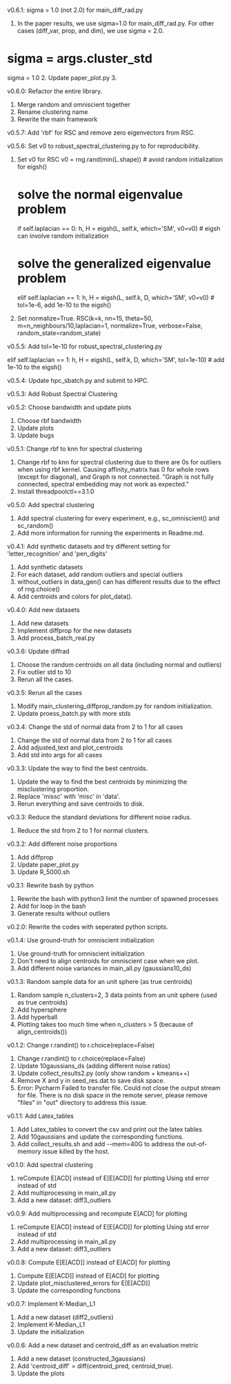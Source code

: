 v0.6.1: sigma = 1.0 (not 2.0) for main_diff_rad.py

1. In the paper results, we use sigma=1.0 for main_diff_rad.py.
   For other cases (diff_var, prop, and dim), we use sigma = 2.0.
  # sigma = args.cluster_std
   sigma = 1.0
2. Update paper_plot.py 
3. 



v0.6.0: Refactor the entire library.

1. Merge random and omniscient together
2. Rename clustering name
3. Rewrite the main framework



v0.5.7: Add 'rbf' for RSC and remove zero eigenvectors from RSC.

v0.5.6: Set v0 to robust_spectral_clustering.py to for reproducibility.

1. Set v0 for RSC
   v0 = rng.rand(min(L.shape))   # avoid random initialization for eigsh()
   # solve the normal eigenvalue problem
   if self.laplacian == 0:
   h, H = eigsh(L, self.k, which='SM', v0=v0)     # eigsh can involve random initialization
   # solve the generalized eigenvalue problem
   elif self.laplacian == 1:
   h, H = eigsh(L, self.k, D, which='SM', v0=v0)    # tol=1e-6, add 1e-10 to the eigsh()

2. Set normalize=True.
   RSC(k=k, nn=15, theta=50, m=n_neighbours/10,laplacian=1, normalize=True, verbose=False, random_state=random_state)

v0.5.5: Add tol=1e-10 for robust_spectral_clustering.py

elif self.laplacian == 1:
h, H = eigsh(L, self.k, D, which='SM', tol=1e-10)    # add 1e-10 to the eigsh()

v0.5.4: Update hpc_sbatch.py and submit to HPC.

v0.5.3: Add Robust Spectral Clustering

v0.5.2: Choose bandwidth and update plots

1. Choose rbf bandwidth
2. Update plots
3. Update bugs

v0.5.1: Change rbf to knn for spectral clustering

1. Change rbf to knn for spectral clustering due to there are 0s for outliers when using rbf kernel.
   Causing affinity_matrix has 0 for whole rows (except for diagonal), and Graph is not connected. "Graph is not fully
   connected, spectral embedding may not work as expected."
2. Install threadpoolctl==3.1.0

v0.5.0: Add spectral clustering

1. Add spectral clustering for every experiment, e.g., sc_omniscient() and sc_random()
2. Add more information for running the experiments in Readme.md.

v0.4.1: Add synthetic datasets and try different setting for 'letter_recognition' and 'pen_digits'

1. Add synthetic datasets
2. For each dataset, add random outliers and special outliers
3. without_outliers in data_gen() can has different results due to the effect of rng.choice()
4. Add centroids and colors for plot_data().

v0.4.0: Add new datasets

1. Add new datasets
2. Implement diffprop for the new datasets
3. Add process_batch_real.py

v0.3.6: Update diffrad

1. Choose the random centroids on all data (including normal and outliers)
2. Fix outlier std to 10
3. Rerun all the cases.

v0.3.5: Rerun all the cases

1. Modify main_clustering_diffprop_random.py for random initialization.
2. Update proess_batch.py with more stds

v0.3.4: Change the std of normal data from 2 to 1 for all cases

1. Change the std of normal data from 2 to 1 for all cases
2. Add adjusted_text and plot_centroids
3. Add std into args for all cases

v0.3.3: Update the way to find the best centroids.

1. Update the way to find the best centroids by minimizing the misclustering proportion.
2. Replace 'missc' with 'misc' in 'data'.
3. Rerun everything and save centroids to disk.

v0.3.3: Reduce the standard deviations for different noise radius.

1. Reduce the std from 2 to 1 for normal clusters.

v0.3.2: Add different noise proportions

1. Add diffprop
2. Update paper_plot.py
3. Update R_5000.sh

v0.3.1: Rewrite bash by python

1. Rewrite the bash with python3
   limit the number of spawned processes
2. Add for loop in the bash
3. Generate results without outliers

v0.2.0: Rewrite the codes with seperated python scripts.

v0.1.4: Use ground-truth for omniscient initialization

1. Use ground-truth for omniscient initialization
2. Don't need to align centroids for omniscient case when we plot.
3. Add different noise variances in main_all.py (gaussians10_ds)

v0.1.3: Random sample data for an unit sphere (as true centroids)

1. Random sample n_clusters=2, 3 data points from an unit sphere (used as true centroids)
2. Add hypersphere
3. Add hyperball
4. Plotting takes too much time when n_clusters > 5 (because of align_centroids())

v0.1.2: Change r.randint() to r.choice(replace=False)

1. Change r.randint() to r.choice(replace=False)
2. Update 10gaussians_ds (adding different noise ratios)
3. Update collect_results2.py (only show random + kmeans++)
4. Remove X and y in seed_res.dat to save disk space.
5. Error: Pycharm Failed to transfer file. Could not close the output stream for file.
   There is no disk space in the remote server, please remove "files" in "out" directory to address this issue.

v0.1.1: Add Latex_tables

1. Add Latex_tables to convert the csv and print out the latex tables
2. Add 10gaussians and update the corresponding functions.
3. Add collect_results.sh and add --mem=40G to address the out-of-memory issue killed by the host.

v0.1.0: Add spectral clustering

1. reCompute E[ACD] instead of E[E[ACD]]  for plotting
   Using std error instead of std
2. Add multiprocessing in main_all.py
3. Add a new dataset: diff3_outliers

v0.0.9: Add multiprocessing and recompute E[ACD] for plotting

1. reCompute E[ACD] instead of E[E[ACD]]  for plotting
   Using std error instead of std
2. Add multiprocessing in main_all.py
3. Add a new dataset: diff3_outliers

v0.0.8: Compute E[E[ACD]] instead of E[ACD] for plotting

1. Compute E[E[ACD]] instead of E[ACD] for plotting
2. Update plot_misclustered_errors for E[E[ACD]]
3. Update the corresponding functions

v0.0.7: Implement K-Median_L1

1. Add a new dataset (diff2_outliers)
2. Implement K-Median_L1
3. Update the initialization

v0.0.6: Add a new dataset and centroid_diff as an evaluation metric

1. Add a new dataset (constructed_3gaussians)
2. Add 'centroid_diff' = diff(centroid_pred, centroid_true).
3. Update the plots

